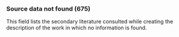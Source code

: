 ### Source data not found (675)

This field lists the secondary literature consulted while creating the description of the work in which no information
is found.
